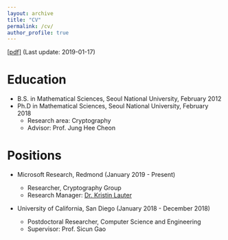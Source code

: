 ```yaml
---
layout: archive
title: "CV"
permalink: /cv/
author_profile: true
---
```


[[pdf]](https://yongsoosong.github.io/files/CV.pdf) (Last update: 2019-01-17)

Education
======
* B.S. in Mathematical Sciences, Seoul National University, February 2012
* Ph.D in Mathematical Sciences, Seoul National University, February 2018
  * Research area: Cryptography
  * Advisor: Prof. Jung Hee Cheon

Positions
======
* Microsoft Research, Redmond (January 2019 - Present)
  * Researcher, Cryptography Group
  * Research Manager: [Dr. Kristin Lauter](https://www.microsoft.com/en-us/research/people/klauter/)

* University of California, San Diego (January 2018 - December 2018)
  * Postdoctoral Researcher, Computer Science and Engineering
  * Supervisor: Prof. Sicun Gao
  